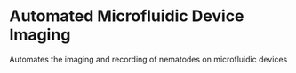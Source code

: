 # Automated Microfluidic Device Imaging
Automates the imaging and recording of nematodes on microfluidic devices

